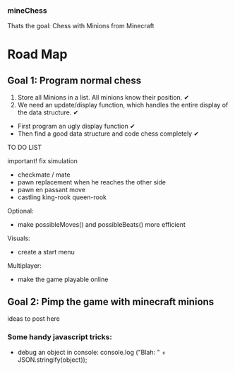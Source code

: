 ### mineChess
Thats the goal: Chess with Minions from Minecraft

# Road Map

## Goal 1: Program normal chess

1. Store all Minions in a list. All minions know their position. ✔
2. We need an update/display function, which handles the entire display of the data structure.  ✔
* First program an ugly display function ✔
* Then find a good data structure and code chess completely ✔


TO DO LIST

important! fix simulation

- checkmate / mate
- pawn replacement when he reaches the other side
- pawn en passant move
- castling king-rook queen-rook

Optional:
- make possibleMoves() and possibleBeats() more efficient

Visuals:
- create a start menu

Multiplayer:
- make the game playable online

## Goal 2: Pimp the game with minecraft minions

ideas to post here



### Some handy javascript tricks:
* debug an object in console: console.log ("Blah: " + JSON.stringify(object));